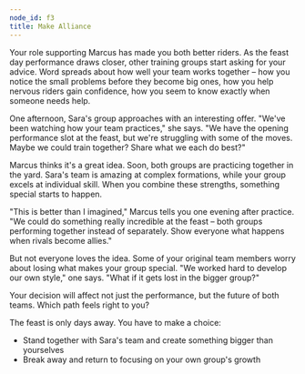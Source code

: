 ```yaml
---
node_id: f3
title: Make Alliance
---
```


Your role supporting Marcus has made you both better riders. As the feast day performance draws closer, other training groups start asking for your advice. Word spreads about how well your team works together – how you notice the small problems before they become big ones, how you help nervous riders gain confidence, how you seem to know exactly when someone needs help.

One afternoon, Sara's group approaches with an interesting offer. "We've been watching how your team practices," she says. "We have the opening performance slot at the feast, but we're struggling with some of the moves. Maybe we could train together? Share what we each do best?"

Marcus thinks it's a great idea. Soon, both groups are practicing together in the yard. Sara's team is amazing at complex formations, while your group excels at individual skill. When you combine these strengths, something special starts to happen.

"This is better than I imagined," Marcus tells you one evening after practice. "We could do something really incredible at the feast – both groups performing together instead of separately. Show everyone what happens when rivals become allies."

But not everyone loves the idea. Some of your original team members worry about losing what makes your group special. "We worked hard to develop our own style," one says. "What if it gets lost in the bigger group?"

Your decision will affect not just the performance, but the future of both teams. Which path feels right to you?

The feast is only days away. You have to make a choice:
- Stand together with Sara's team and create something bigger than yourselves
- Break away and return to focusing on your own group's growth

